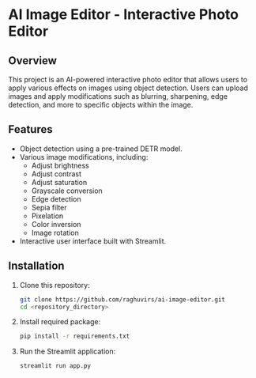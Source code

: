 # AI Image Editor - Interactive Photo Editor

## Overview
This project is an AI-powered interactive photo editor that allows users to apply various effects on images using object detection. Users can upload images and apply modifications such as blurring, sharpening, edge detection, and more to specific objects within the image.

## Features
- Object detection using a pre-trained DETR model.
- Various image modifications, including:
  - Adjust brightness
  - Adjust contrast
  - Adjust saturation
  - Grayscale conversion
  - Edge detection
  - Sepia filter
  - Pixelation
  - Color inversion
  - Image rotation
- Interactive user interface built with Streamlit.

## Installation

1. Clone this repository:
   ```bash
   git clone https://github.com/raghuvirs/ai-image-editor.git
   cd <repository_directory>
2. Install required package:
    ```bash
    pip install -r requirements.txt
3. Run the Streamlit application:
    ```bash
    streamlit run app.py